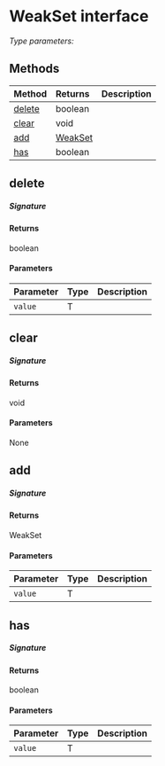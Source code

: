 # WeakSet <T> interface



_Type parameters: <T>_









## Methods

| Method	   |  Returns	| Description|
|:-------------|:-------|:-----------|
|[delete](#delete~hwgq9)      | boolean |  |
|[clear](#clear~n1pq9)      | void |  |
|[add](#add~7r2c9)      | [WeakSet<T>](WeakSet.md) |  |
|[has](#has~mnoc9)      | boolean |  |



## delete



##### Signature

#### Returns
boolean

#### Parameters


| Parameter	   | Type    | Description |
|:-------------|:---------------|:------------|
| `value`    | T |  |


## clear



##### Signature

#### Returns
void

#### Parameters
None


## add



##### Signature

#### Returns
WeakSet<T>

#### Parameters


| Parameter	   | Type    | Description |
|:-------------|:---------------|:------------|
| `value`    | T |  |


## has



##### Signature

#### Returns
boolean

#### Parameters


| Parameter	   | Type    | Description |
|:-------------|:---------------|:------------|
| `value`    | T |  |

